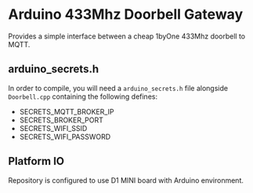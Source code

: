 # Arduino 433Mhz Doorbell Gateway

Provides a simple interface between a cheap 1byOne 433Mhz doorbell to MQTT.

## arduino_secrets.h

In order to compile, you will need a `arduino_secrets.h` file alongside `Doorbell.cpp` containing the following defines:

* SECRETS_MQTT_BROKER_IP
* SECRETS_BROKER_PORT
* SECRETS_WIFI_SSID
* SECRETS_WIFI_PASSWORD

## Platform IO

Repository is configured to use D1 MINI board with Arduino environment.
